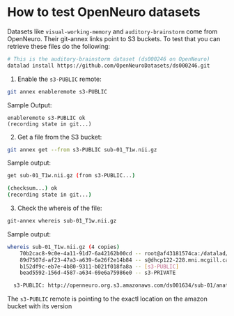 # How to test OpenNeuro datasets

Datasets like `visual-working-memory` and `auditory-brainstorm` come from OpenNeuro. Their git-annex links point to S3 buckets. To test that you can retrieve these files do the following:

```bash
# This is the auditory-brainstorm dataset (ds000246 on OpenNeuro)
datalad install https://github.com/OpenNeuroDatasets/ds000246.git 
```

1) Enable the `s3-PUBLIC` remote:

```bash
git annex enableremote s3-PUBLIC
```

Sample Output:

```
enableremote s3-PUBLIC ok
(recording state in git...)
```

2) Get a file from the S3 bucket:

```bash
git annex get --from s3-PUBLIC sub-01_T1w.nii.gz
```

Sample output:

```bash
get sub-01_T1w.nii.gz (from s3-PUBLIC...)

(checksum...) ok
(recording state in git...)
```

3) Check the whereis of the file:

```bash
git-annex whereis sub-01_T1w.nii.gz
```

Sample output:

```bash
whereis sub-01_T1w.nii.gz (4 copies)
  	70b2cac8-9c0e-4a11-91d7-6a42162b00cd -- root@af43181574ca:/datalad/ds001634
   	89d7507d-af23-47a3-a639-6a26f2e14b84 -- s@dhcp122-228.mni.mcgill.ca:~/Work/MNI/CONP/dev/conp-dataset/projects/visual-working-memory [here]
   	b152df9c-eb7e-4b80-9311-b021f018fa8a -- [s3-PUBLIC]
   	bead5592-156d-4587-a634-69e6a75986e0 -- s3-PRIVATE

  s3-PUBLIC: http://openneuro.org.s3.amazonaws.com/ds001634/sub-01/anat/sub-01_T1w.nii.gz?versionId=3tBK9WlrojB9h_6CMILUvp3BX7Sa_aSr
```

The `s3-PUBLIC` remote is pointing to the exactl location on the amazon bucket with its version

